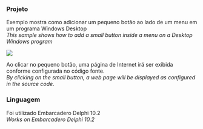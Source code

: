 ### Projeto
Exemplo mostra como adicionar um pequeno botão ao lado de um menu em um programa Windows Desktop<br/>
_This sample shows how to add a small button inside a menu on a Desktop Windows program_

<img src="https://market.com.br/files/junior/menubotao.png">

Ao clicar no pequeno botão, uma página de Internet irá ser exibida conforme configurada no código fonte.<br/>
_By clicking on the small button, a web page will be displayed as configured in the source code._

### Linguagem
Foi utilizado Embarcadero Delphi 10.2<br/>
_Works on Embarcadero Delphi 10.2_


